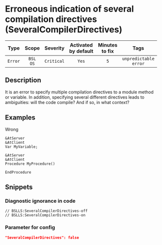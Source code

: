 # Erroneous indication of several compilation directives (SeveralCompilerDirectives)

 Type | Scope | Severity | Activated<br>by default | Minutes<br>to fix | Tags 
 :-: | :-: | :-: | :-: | :-: | :-: 
 `Error` | `BSL`<br>`OS` | `Critical` | `Yes` | `5` | `unpredictable`<br>`error` 

<!-- Блоки выше заполняются автоматически, не трогать -->
## Description

It is an error to specify multiple compilation directives to a module method or variable. In addition, specifying several different directives leads to ambiguities: will the code compile? And if so, in what context?

## Examples

Wrong

```bsl
&AtServer
&AtClient
Var MyVariable;

&AtServer
&AtClient
Procedure MyProcedure()

EndProcedure
```

## Snippets

<!-- Блоки ниже заполняются автоматически, не трогать -->
### Diagnostic ignorance in code

```bsl
// BSLLS:SeveralCompilerDirectives-off
// BSLLS:SeveralCompilerDirectives-on
```

### Parameter for config

```json
"SeveralCompilerDirectives": false
```
